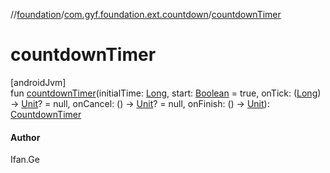 //[foundation](../../index.md)/[com.gyf.foundation.ext.countdown](index.md)/[countdownTimer](countdown-timer.md)

# countdownTimer

[androidJvm]\
fun [countdownTimer](countdown-timer.md)(initialTime: [Long](https://kotlinlang.org/api/core/kotlin-stdlib/kotlin/-long/index.html), start: [Boolean](https://kotlinlang.org/api/core/kotlin-stdlib/kotlin/-boolean/index.html) = true, onTick: ([Long](https://kotlinlang.org/api/core/kotlin-stdlib/kotlin/-long/index.html)) -&gt; [Unit](https://kotlinlang.org/api/core/kotlin-stdlib/kotlin/-unit/index.html)? = null, onCancel: () -&gt; [Unit](https://kotlinlang.org/api/core/kotlin-stdlib/kotlin/-unit/index.html)? = null, onFinish: () -&gt; [Unit](https://kotlinlang.org/api/core/kotlin-stdlib/kotlin/-unit/index.html)): [CountdownTimer](-countdown-timer/index.md)

#### Author

Ifan.Ge